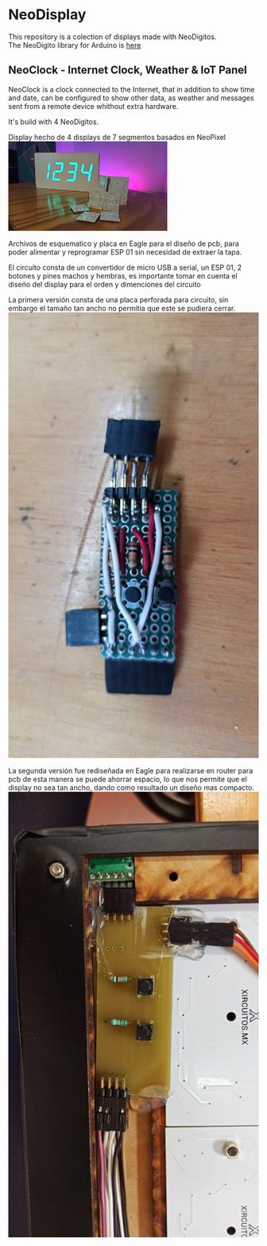 # NeoDisplay
This repository is a colection of displays made with NeoDigitos.  
The NeoDigito library for Arduino is [here](https://github.com/Inventoteca/NeoDigito)

## NeoClock - Internet Clock, Weather & IoT Panel
NeoClock is a clock connected to the Internet, that in addition to show time and date,
can be configured to show other data, as weather and messages sent from a remote
device whithout extra hardware.

It's build with 4 NeoDigitos.

Display hecho de 4 displays de 7 segmentos basados en NeoPixel
<img src="display.jpg" width="320">

Archivos de esquematico y placa en Eagle para el diseño de pcb,
para poder alimentar y reprogramar ESP 01 sin necesidad de extraer la tapa.

El circuito consta de un convertidor de micro USB a serial, un ESP 01, 2 botones y pines machos y hembras,
es importante tomar en cuenta el diseño del display para el orden y dimenciones del circuito

La primera versión consta de una placa perforada para circuito, sin embargo el tamaño tan ancho no permitia
que este se pudiera cerrar.
![Algoaca](prototipo.jpg?raw=true "Thumbnail")

La segunda versión fue rediseñada en Eagle para realizarse en router para pcb de esta manera se puede ahorrar espacio,
lo que nos permite que el display no sea tan ancho, dando como resultado un diseño mas compacto.
![Algoaca](pcb.jpg?raw=true "Thumbnail")

